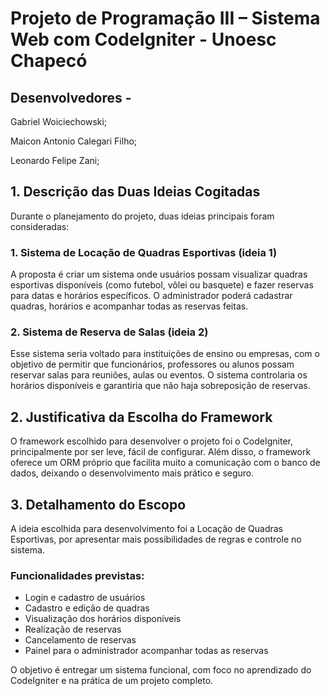 # Projeto de Programação III – Sistema Web com CodeIgniter - Unoesc Chapecó

## Desenvolvedores -
Gabriel Woiciechowski;

Maicon Antonio Calegari Filho;

Leonardo Felipe Zani;


## 1. Descrição das Duas Ideias Cogitadas

Durante o planejamento do projeto, duas ideias principais foram consideradas:

### 1. Sistema de Locação de Quadras Esportivas (ideia 1)
A proposta é criar um sistema onde usuários possam visualizar quadras esportivas disponíveis (como futebol, vôlei ou basquete) e fazer reservas para datas e horários específicos. O administrador poderá cadastrar quadras, horários e acompanhar todas as reservas feitas.

### 2. Sistema de Reserva de Salas (ideia 2)  
Esse sistema seria voltado para instituições de ensino ou empresas, com o objetivo de permitir que funcionários, professores ou alunos possam reservar salas para reuniões, aulas ou eventos. O sistema controlaria os horários disponíveis e garantiria que não haja sobreposição de reservas.

## 2. Justificativa da Escolha do Framework

O framework escolhido para desenvolver o projeto foi o CodeIgniter, principalmente por ser leve, fácil de configurar. Além disso, o framework oferece um ORM próprio que facilita muito a comunicação com o banco de dados, deixando o desenvolvimento mais prático e seguro.

## 3. Detalhamento do Escopo

A ideia escolhida para desenvolvimento foi a Locação de Quadras Esportivas, por apresentar mais possibilidades de regras e controle no sistema.

### Funcionalidades previstas:
- Login e cadastro de usuários
- Cadastro e edição de quadras
- Visualização dos horários disponíveis
- Realização de reservas
- Cancelamento de reservas
- Painel para o administrador acompanhar todas as reservas

O objetivo é entregar um sistema funcional, com foco no aprendizado do CodeIgniter e na prática de um projeto completo.
